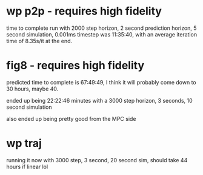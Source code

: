 # wp p2p - requires high fidelity
time to complete run with 2000 step horizon, 2 second prediction horizon, 5 second simulation, 0.001ms timestep was 11:35:40, with an average iteration time of 8.35s/it at the end.

# fig8 - requires high fidelity
predicted time to complete is 67:49:49, I think it will probably come down to 30 hours, maybe 40.

ended up being 22:22:46 minutes with a 3000 step horizon, 3 seconds, 10 second simulation

also ended up being pretty good from the MPC side

# wp traj
running it now with 3000 step, 3 second, 20 second sim, should take 44 hours if linear lol


